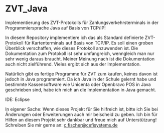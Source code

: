 # ZVT_Java
Implementierung des ZVT-Protokolls für Zahlungsverkehrsterminals in der Programmiersprache Java auf Basis von TCP/IP!

In diesem Repository implementiere ich das als Standard definierte ZVT-Protokoll für Kartenterminals auf Basis von TCP/IP. Es soll einen groben Überblick verschaffen, wie dieses Protokoll anzuwenden ist. Die Dokumentation zum Protokoll ist sehr umfangreich, wenngleich man nur sehr wenig daraus braucht. Meiner Meinung nach ist die Dokumentation auch nicht zielführend. Vieles ergibt sich aus der Implementation.

Natürlich gibt es fertige Programme für ZVT zum kaufen, keines davon ist jedoch in Java programmiert. Da ich Java in der Schule gelernt habe und bestimmte Kassensoftware wie Unicenta oder Openbravo POS in Java geschrieben sind, habe ich mich an die Implementation in Java gemacht.

IDE: Eclipse

In eigener Sache: Wenn dieses Projekt für Sie hilfreich ist, bitte ich Sie bei Änderungen oder Erweiterungen auch mir beischeid zu geben. Ich bin für Hilfen an diesem Projekt sehr dankbar und freue mich auf Unterstützung!
Schreiben Sie mir gerne an: c.fischer@cefisystems.de
